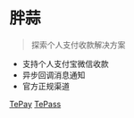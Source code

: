 
# 胖蒜

> 探索个人支付收款解决方案

* 支持个人支付宝微信收款
* 异步回调消息通知
* 官方正规渠道

[TePay](https://doc.pangsuan.com/#/tepay/)
[TePass](https://doc.pangsuan.com/#/tepass/)
